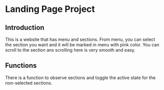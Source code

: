 # Landing Page Project

## Introduction

This is a website that has menu and sections. From menu, you can select the section you want and it will be marked in menu with pink color. You can scroll to the section ans scrolling here is very smooth and easy.

## Functions

There is a function to observe sections and toggle the active state for the non-selected sections.